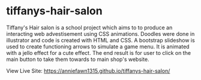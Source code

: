 # tiffanys-hair-salon
Tiffany's Hair salon is a school project which aims to to produce an interacting web advestisement using CSS animations.  Doodles were done in illustrator and code is created with HTML and CSS. A bootstrap slideshow is used to create functioning arrows to simulate a game menu. It is animated with a jello effect for a cute effect. The end result is for user to click on the main button to take them towards to main shop's website. 

View Live Site: https://anniefawn1315.github.io/tiffanys-hair-salon/ 
